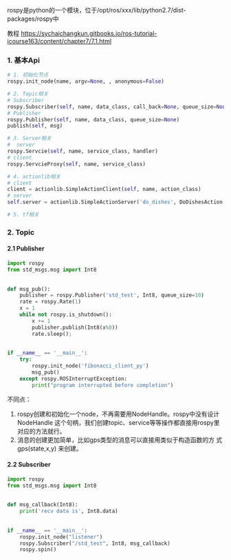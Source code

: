 
rospy是python的一个模块，位于/opt/ros/xxx/lib/python2.7/dist-packages/rospy中

教程
https://sychaichangkun.gitbooks.io/ros-tutorial-icourse163/content/chapter7/7.1.html


### 1. 基本Api
```python
# 1. 初始化节点
rospy.init_node(name, argv=None, , anonymous=False)

# 2. Topic相关
# Subscriber
rospy.Subscriber(self, name, data_class, call_back=None, queue_size=None)
# Publisher
rospy.Publisher(self, name, data_class, queue_size=None)
publish(self, msg)

# 3. Server相关
#  server
rospy.Servcie(self, name, service_class, handler)
# client
rospy.ServcieProxy(self, name, service_class)

# 4. actionlib相关
# client
client = actionlib.SimpleActionClient(self, name, action_class)
# server 
self.server = actionlib.SimpleActionServer('do_dishes', DoDishesAction, self.execute, False)

# 5. tf相关

```


### 2. Topic

#### 2.1 Publisher

```python
import rospy  
from std_msgs.msg import Int8  
  
  
def msg_pub():  
    publisher = rospy.Publisher('std_test', Int8, queue_size=10)  
    rate = rospy.Rate(1)  
    x = 1  
    while not rospy.is_shutdown():  
        x += 1  
        publisher.publish(Int8(x%8))  
        rate.sleep();  
  
  
if __name__ == '__main__':  
    try:  
        rospy.init_node('fibonacci_client_py')  
        msg_pub()  
    except rospy.ROSInterruptException:  
        print("program interrupted before completion")
```

不同点：
1. rospy创建和初始化一个node，不再需要用NodeHandle。rospy中没有设计NodeHandle 这个句柄，我们创建topic、service等等操作都直接用rospy里对应的方法就行。
2. 消息的创建更加简单，比如gps类型的消息可以直接用类似于构造函数的方 式 gps(state,x,y) 来创建。


#### 2.2 Subscriber

```python
import rospy  
from std_msgs.msg import Int8  
  
  
def msg_callback(Int8):  
    print('recv data is', Int8.data)  
  
  
if __name__ == '__main__':  
    rospy.init_node("listener")  
    rospy.Subscriber("/std_test", Int8, msg_callback)  
    rospy.spin()
```


